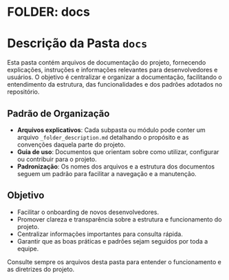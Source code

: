 # FOLDER: docs

# Descrição da Pasta `docs`

Esta pasta contém arquivos de documentação do projeto, fornecendo explicações, instruções e informações relevantes para desenvolvedores e usuários. O objetivo é centralizar e organizar a documentação, facilitando o entendimento da estrutura, das funcionalidades e dos padrões adotados no repositório.

## Padrão de Organização

- **Arquivos explicativos**: Cada subpasta ou módulo pode conter um arquivo `_folder_description.md` detalhando o propósito e as convenções daquela parte do projeto.
- **Guia de uso**: Documentos que orientam sobre como utilizar, configurar ou contribuir para o projeto.
- **Padronização**: Os nomes dos arquivos e a estrutura dos documentos seguem um padrão para facilitar a navegação e a manutenção.

## Objetivo

- Facilitar o onboarding de novos desenvolvedores.
- Promover clareza e transparência sobre a estrutura e funcionamento do projeto.
- Centralizar informações importantes para consulta rápida.
- Garantir que as boas práticas e padrões sejam seguidos por toda a equipe.

Consulte sempre os arquivos desta pasta para entender o funcionamento e as diretrizes do projeto.